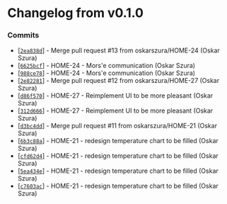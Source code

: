 # Changelog from v0.1.0
### Commits
* [[`2ea838d`](http://github.com/oskarszura/smarthome/commit/2ea838def6e601239dfd0f0f68b9b98957e97f5f)] - Merge pull request #13 from oskarszura/HOME-24 (Oskar Szura)
* [[`6625bcf`](http://github.com/oskarszura/smarthome/commit/6625bcf823ca62e05f51ff596c20b70d1589a8c3)] - HOME-24 - Mors'e communication (Oskar Szura)
* [[`988ce78`](http://github.com/oskarszura/smarthome/commit/988ce78a5b15ce813590a3b5e1a68d0eea5e3f5c)] - HOME-24 - Mors'e communication (Oskar Szura)
* [[`2e82281`](http://github.com/oskarszura/smarthome/commit/2e82281c2a9d2039ee47492c795c0a7031aec314)] - Merge pull request #12 from oskarszura/HOME-27 (Oskar Szura)
* [[`d86f570`](http://github.com/oskarszura/smarthome/commit/d86f570a306ecda9a608dddbb8ec32eac6ab0b17)] - HOME-27 - Reimplement UI to be more pleasant (Oskar Szura)
* [[`312d666`](http://github.com/oskarszura/smarthome/commit/312d6666e20c832b21eb9360127aebef741b28fb)] - HOME-27 - Reimplement UI to be more pleasant (Oskar Szura)
* [[`d3bc4dd`](http://github.com/oskarszura/smarthome/commit/d3bc4dd9f2652f404e47023edbdcd03adf09f50c)] - Merge pull request #11 from oskarszura/HOME-21 (Oskar Szura)
* [[`6b3c88a`](http://github.com/oskarszura/smarthome/commit/6b3c88ad8dc1c6183e580f4b7edb34c3c7025481)] - HOME-21 - redesign temperature chart to be filled (Oskar Szura)
* [[`cfd62d4`](http://github.com/oskarszura/smarthome/commit/cfd62d4f02e4891052c1e0bc4260ca10511f0152)] - HOME-21 - redesign temperature chart to be filled (Oskar Szura)
* [[`5ea434e`](http://github.com/oskarszura/smarthome/commit/5ea434ee5ed24563a4f4fe0496a6201957eed9eb)] - HOME-21 - redesign temperature chart to be filled (Oskar Szura)
* [[`c7603ac`](http://github.com/oskarszura/smarthome/commit/c7603ac2c6ad19d1c235d2e7a9aa08f442bd01aa)] - HOME-21 - redesign temperature chart to be filled (Oskar Szura)